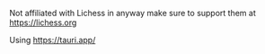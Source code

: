Not affiliated with Lichess in anyway make sure to support them at https://lichess.org

Using https://tauri.app/